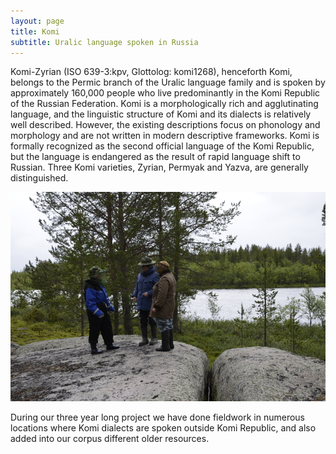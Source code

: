 ```yaml
---
layout: page
title: Komi
subtitle: Uralic language spoken in Russia
---
```


Komi-Zyrian (ISO 639-3:kpv, Glottolog: komi1268), henceforth Komi, belongs to the Permic branch of the Uralic language family and is spoken by approximately 160,000 people who live predominantly in the Komi Republic of the Russian Federation. Komi is a morphologically rich and agglutinating language, and the linguistic structure of Komi and its dialects is relatively well described. However, the existing descriptions focus on phonology and morphology and are not written in modern descriptive frameworks. Komi is formally recognized as the second official language of the Komi Republic, but the language is endangered as the result of rapid language shift to Russian. Three Komi varieties, Zyrian, Permyak and Yazva, are generally distinguished.

![Recording session kpv_izva20160626-06 in Tsalmme-Varre, Kola Peninsula](media/tsalmme_varre.jpg)

During our three year long project we have done fieldwork in numerous locations where Komi dialects are spoken outside Komi Republic, and also added into our corpus different older resources.
